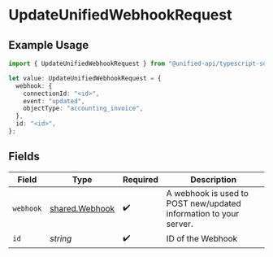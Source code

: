 # UpdateUnifiedWebhookRequest

## Example Usage

```typescript
import { UpdateUnifiedWebhookRequest } from "@unified-api/typescript-sdk/sdk/models/operations";

let value: UpdateUnifiedWebhookRequest = {
  webhook: {
    connectionId: "<id>",
    event: "updated",
    objectType: "accounting_invoice",
  },
  id: "<id>",
};
```

## Fields

| Field                                                             | Type                                                              | Required                                                          | Description                                                       |
| ----------------------------------------------------------------- | ----------------------------------------------------------------- | ----------------------------------------------------------------- | ----------------------------------------------------------------- |
| `webhook`                                                         | [shared.Webhook](../../../sdk/models/shared/webhook.md)           | :heavy_check_mark:                                                | A webhook is used to POST new/updated information to your server. |
| `id`                                                              | *string*                                                          | :heavy_check_mark:                                                | ID of the Webhook                                                 |